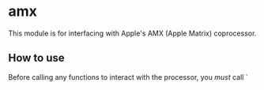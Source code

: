 # amx

This module is for interfacing with Apple's AMX (Apple Matrix) coprocessor.

## How to use

Before calling any functions to interact with the processor, you _must_ call `